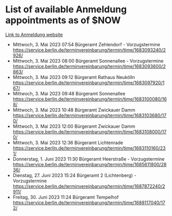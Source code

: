 # List of available Anmeldung appointments as of $NOW
[Link to Anmeldung website](https://service.berlin.de/terminvereinbarung/termin/tag.php?termin=1&anliegen[]=120686&dienstleisterlist=122210,122217,327316,122219,327312,122227,327314,122231,327346,122243,327348,122254,122252,329742,122260,329745,122262,329748,122271,327278,122273,327274,122277,327276,330436,122280,327294,122282,327290,122284,327292,122291,327270,122285,327266,122286,327264,122296,327268,150230,329760,122297,327286,122294,327284,122312,329763,122314,329775,122304,327330,122311,327334,122309,327332,317869,122281,327352,122279,329772,122283,122276,327324,122274,327326,122267,329766,122246,327318,122251,327320,122257,327322,122208,327298,122226,327300&herkunft=http%3A%2F%2Fservice.berlin.de%2Fdienstleistung%2F120686%2F)
- Mittwoch, 3. Mai 2023 07:54 Bürgeramt Zehlendorf - Vorzugstermine https://service.berlin.de/terminvereinbarung/termin/time/1683093240/2926/
- Mittwoch, 3. Mai 2023 08:00 Bürgeramt Sonnenallee - Vorzugstermine https://service.berlin.de/terminvereinbarung/termin/time/1683093600/2863/
- Mittwoch, 3. Mai 2023 09:12 Bürgeramt Rathaus Neukölln https://service.berlin.de/terminvereinbarung/termin/time/1683097920/167/
- Mittwoch, 3. Mai 2023 09:48 Bürgeramt Sonnenallee https://service.berlin.de/terminvereinbarung/termin/time/1683100080/168/
- Mittwoch, 3. Mai 2023 10:48 Bürgeramt Zwickauer Damm https://service.berlin.de/terminvereinbarung/termin/time/1683103680/170/
- Mittwoch, 3. Mai 2023 12:00 Bürgeramt Zwickauer Damm https://service.berlin.de/terminvereinbarung/termin/time/1683108000/170/
- Mittwoch, 3. Mai 2023 12:36 Bürgeramt Lichtenrade https://service.berlin.de/terminvereinbarung/termin/time/1683110160/231/
- Donnerstag, 1. Juni 2023 11:30 Bürgeramt Heerstraße - Vorzugstermine https://service.berlin.de/terminvereinbarung/termin/time/1685611800/2836/
- Dienstag, 27. Juni 2023 15:24 Bürgeramt 2 (Lichtenberg) - Vorzugstermine https://service.berlin.de/terminvereinbarung/termin/time/1687872240/2911/
- Freitag, 30. Juni 2023 11:24 Bürgeramt Tempelhof https://service.berlin.de/terminvereinbarung/termin/time/1688117040/172/
